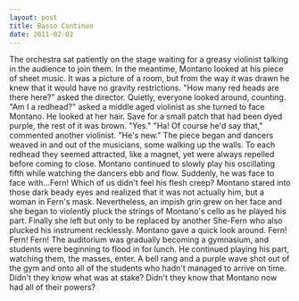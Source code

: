 ```yaml
---
layout: post
title: Basso Continuo
date: 2011-02-02
---
```

The orchestra sat patiently on the stage waiting for a greasy violinist
      talking in the audience to join them. In the meantime, Montano looked at his piece of sheet
      music. It was a picture of a room, but from the way it was drawn he knew that it would have no
      gravity restrictions.    "How many red heads are there here?" asked the
      director. Quietly, everyone looked around, counting.    "Am I a redhead?"
      asked a middle aged violinist as she turned to face Montano. He looked at her hair. Save for a
      small patch that had been dyed purple, the rest of it was brown.    "Yes."    "Ha! Of course he'd say that," commented another violinist.
      "He's new."    The piece began and dancers weaved in and out of the
      musicians, some walking up the walls. To each redhead they seemed attracted, like a magnet,
      yet were always repelled before coming to close. Montano continued to slowly play his
      oscillating fifth while watching the dancers ebb and flow.    Suddenly, he
      was face to face with...Fern! Which of us didn't feel his flesh creep? Montano stared into
      those dark beady eyes and realized that it was not actually him, but a woman in Fern's mask.
      Nevertheless, an impish grin grew on her face and she began to violently pluck the strings of
      Montano's cello as he played his part. Finally she left but only to be replaced by another
      She-Fern who also plucked his instrument recklessly. Montano gave a quick look around. Fern!
      Fern! Fern!    The auditorium was gradually becoming a gymnasium, and
      students were beginning to flood in for lunch. He continued playing his part, watching them,
      the masses, enter.    A bell rang and a purple wave shot out of the gym
      and onto all of the students who hadn't managed to arrive on time. Didn't they know what was
      at stake? Didn't they know that Montano now had all of their powers?